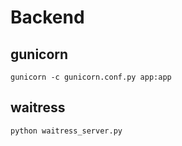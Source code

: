 # Backend

## gunicorn
```
gunicorn -c gunicorn.conf.py app:app
```

## waitress
```
python waitress_server.py
```